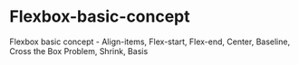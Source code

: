# Flexbox-basic-concept
Flexbox basic concept  - Align-items, Flex-start, Flex-end, Center, Baseline, Cross the Box Problem, Shrink, Basis
